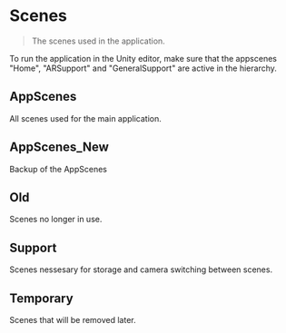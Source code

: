 # Scenes
> The scenes used in the application. 

To run the application in the Unity editor, make sure that the appscenes "Home", "ARSupport" and "GeneralSupport" are active in the hierarchy.

## AppScenes
All scenes used for the main application.
## AppScenes_New
Backup of the AppScenes
## Old
Scenes no longer in use.
## Support
Scenes nessesary for storage and camera switching between scenes.
## Temporary
Scenes that will be removed later.
